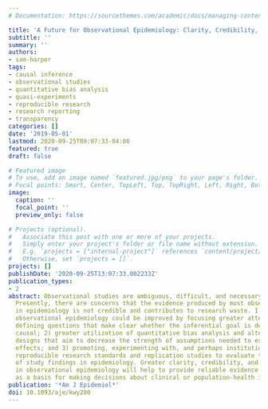 ```yaml
---
# Documentation: https://sourcethemes.com/academic/docs/managing-content/

title: 'A Future for Observational Epidemiology: Clarity, Credibility, Transparency'
subtitle: ''
summary: ''
authors:
- sam-harper
tags:
- causal inference
- observational studies
- quantitative bias analysis
- quasi-experiments
- reproducible research
- research reporting
- transparency
categories: []
date: '2019-05-01'
lastmod: 2020-09-25T09:07:33-04:00
featured: true
draft: false

# Featured image
# To use, add an image named `featured.jpg/png` to your page's folder.
# Focal points: Smart, Center, TopLeft, Top, TopRight, Left, Right, BottomLeft, Bottom, BottomRight.
image:
  caption: ''
  focal_point: ''
  preview_only: false

# Projects (optional).
#   Associate this post with one or more of your projects.
#   Simply enter your project's folder or file name without extension.
#   E.g. `projects = ["internal-project"]` references `content/project/deep-learning/index.md`.
#   Otherwise, set `projects = []`.
projects: []
publishDate: '2020-09-25T13:07:33.002233Z'
publication_types:
- 2
abstract: Observational studies are ambiguous, difficult, and necessary for epidemiology.
  Presently, there are concerns that the evidence produced by most observational studies
  in epidemiology is not credible and contributes to research waste. I argue that
  observational epidemiology could be improved by focusing greater attention on 1)
  defining questions that make clear whether the inferential goal is descriptive or
  causal; 2) greater utilization of quantitative bias analysis and alternative research
  designs that aim to decrease the strength of assumptions needed to estimate causal
  effects; and 3) promoting, experimenting with, and perhaps institutionalizing both
  reproducible research standards and replication studies to evaluate the fragility
  of study findings in epidemiology. Greater clarity, credibility, and transparency
  in observational epidemiology will help to provide reliable evidence that can serve
  as a basis for making decisions about clinical or population-health interventions.
publication: '*Am J Epidemiol*'
doi: 10.1093/aje/kwy280
---
```

